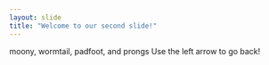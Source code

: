 ```yaml
---
layout: slide
title: "Welcome to our second slide!"
---
```

 moony, wormtail, padfoot, and prongs
Use the left arrow to go back!
